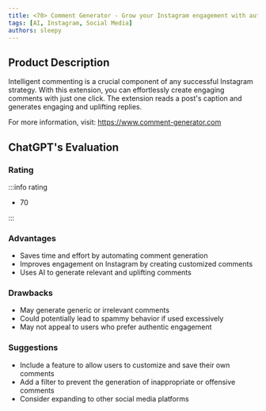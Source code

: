 ```yaml
---
title: <70> Comment Generator - Grow your Instagram engagement with auto-generated comments
tags: [AI, Instagram, Social Media]
authors: sleepy
---
```


## Product Description

Intelligent commenting is a crucial component of any successful Instagram strategy. With this extension, you can effortlessly create engaging comments with just one click. The extension reads a post's caption and generates engaging and uplifting replies.

For more information, visit: https://www.comment-generator.com

## ChatGPT's Evaluation

### Rating

:::info rating

- 70

:::

### Advantages

- Saves time and effort by automating comment generation
- Improves engagement on Instagram by creating customized comments
- Uses AI to generate relevant and uplifting comments


### Drawbacks

- May generate generic or irrelevant comments
- Could potentially lead to spammy behavior if used excessively
- May not appeal to users who prefer authentic engagement

### Suggestions

- Include a feature to allow users to customize and save their own comments
- Add a filter to prevent the generation of inappropriate or offensive comments
- Consider expanding to other social media platforms